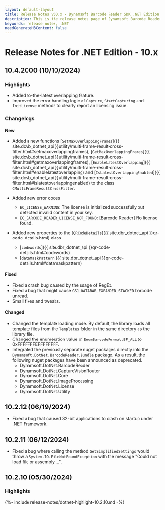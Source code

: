 ```yaml
---
layout: default-layout
title: Release Notes v10.x - Dynamsoft Barcode Reader SDK .NET Edition
description: This is the release notes page of Dynamsoft Barcode Reader SDK .NET Edition v10.x.
keywords: release notes, .NET
needGenerateH3Content: false
---
```


# Release Notes for .NET Edition - 10.x

## 10.4.2000 (10/10/2024)

### Highlights

- Added to-the-latest overlapping feature.
- Improved the error handling logic of `Capture`, `StartCapturing` and `InitLicense` methods to clearly report an licensing issue.

### Changelogs

#### New

- Added a new functions [`SetMaxOverlappingFrames`]({{ site.dcvb_dotnet_api }}utility/multi-frame-result-cross-filter.html#setmaxoverlappingframes), [`GetMaxOverlappingFrames`]({{ site.dcvb_dotnet_api }}utility/multi-frame-result-cross-filter.html#getmaxoverlappingframes), [`EnableLatestOverlapping`]({{ site.dcvb_dotnet_api }}utility/multi-frame-result-cross-filter.html#enablelatestoverlapping) and [`IsLatestOverlappingEnabled`]({{ site.dcvb_dotnet_api }}utility/multi-frame-result-cross-filter.html#islatestoverlappingenabled) to the class `CMultiFrameResultCrossFilter`.

- Added new error codes
  - `EC_LICENSE_WARNING`: The license is initialized successfully but detected invalid content in your key.
  - `EC_BARCODE_READER_LICENSE_NOT_FOUND`: [Barcode Reader] No license found.

- Added new properties to the [`QRCodeDetails`]({{ site.dbr_dotnet_api }}qr-code-details.html) class
  - [`codewords`]({{ site.dbr_dotnet_api }}qr-code-details.html#codewords)
  - [`dataMaskPattern`]({{ site.dbr_dotnet_api }}qr-code-details.html#datamaskpattern)

#### Fixed

- Fixed a crash bug caused by the usage of RegEx.
- Fixed a bug that might cause `GS1_DATABAR_EXPANDED_STACKED` barcode unread.
- Small fixes and tweaks.

#### Changed

- Changed the template loading mode. By default, the library loads all template files from the `Templates` folder in the same directory as the library file.
- Changed the enumeration value of `EnumBarcodeFormat.BF_ALL` to 0xFFFFFFFEFFFFFFFF.
- Integrated the previously separate nuget packages directly into the `Dynamsoft.DotNet.BarcodeReader.Bundle` package. As a result, the following nuget packages have been announced as deprecated.
    - Dynamsoft.DotNet.BarcodeReader
    - Dynamsoft.DotNet.CaptureVisionRouter
    - Dynamsoft.DotNet.Core
    - Dynamsoft.DotNet.ImageProcessing
    - Dynamsoft.DotNet.License
    - Dynamsoft.DotNet.Utility


## 10.2.12 (06/19/2024)

- Fixed a bug that caused 32-bit applications to crash on startup under .NET Framework.

## 10.2.11 (06/12/2024)

- Fixed a bug where calling the method `GetSimplifiedSettings` would throw a `System.IO.FileNotFoundException` with the message "Could not load file or assembly ...".

## 10.2.10 (05/30/2024)

### Highlights

{%- include release-notes/dotnet-highlight-10.2.10.md -%}
